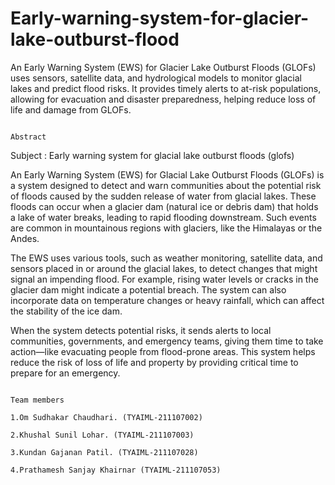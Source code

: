 # Early-warning-system-for-glacier-lake-outburst-flood
An Early Warning System (EWS) for Glacier Lake Outburst Floods (GLOFs) uses sensors, satellite data, and hydrological models to monitor glacial lakes and predict flood risks. It provides timely alerts to at-risk populations, allowing for evacuation and disaster preparedness, helping reduce loss of life and damage from GLOFs.

                                                                    Abstract
                                                                    
Subject : Early warning system for glacial lake outburst floods (glofs)     

An Early Warning System (EWS) for Glacial Lake Outburst Floods (GLOFs) is a system designed to detect and warn communities about the potential risk of floods caused by the sudden release of water from glacial lakes. These floods can occur when a glacier dam (natural ice or debris dam) that holds a lake of water breaks, leading to rapid flooding downstream. Such events are common in mountainous regions with glaciers, like the Himalayas or the Andes.

The EWS uses various tools, such as weather monitoring, satellite data, and sensors placed in or around the glacial lakes, to detect changes that might signal an impending flood. For example, rising water levels or cracks in the glacier dam might indicate a potential breach. The system can also incorporate data on temperature changes or heavy rainfall, which can affect the stability of the ice dam.

When the system detects potential risks, it sends alerts to local communities, governments, and emergency teams, giving them time to take action—like evacuating people from flood-prone areas. This system helps reduce the risk of loss of life and property by providing critical time to prepare for an emergency.

                                                                                                   Team members
                                                                                       1.Om Sudhakar Chaudhari. (TYAIML-211107002)
                                                                                       2.Khushal Sunil Lohar. (TYAIML-211107003)
                                                                                       3.Kundan Gajanan Patil. (TYAIML-211107028)
                                                                                       4.Prathamesh Sanjay Khairnar (TYAIML-211107053)

                                                                                             


                                                                                                  
